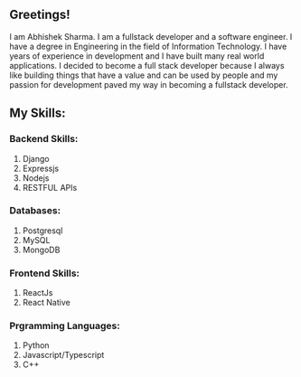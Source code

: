 ## Greetings!

I am Abhishek Sharma. I am a fullstack developer and a software engineer. I have a degree in Engineering in the field of Information Technology. I have years of experience in development and I have built many real world applications. I decided to become a full stack developer because I always like building things that have a value and can be used by people and my passion for development paved my way in becoming a fullstack developer.

## My Skills:

### Backend Skills:
1) Django
2) Expressjs
3) Nodejs
4) RESTFUL APIs

### Databases:
1) Postgresql
2) MySQL
3) MongoDB

### Frontend Skills:
1) ReactJs
2) React Native

### Prgramming Languages:
1) Python
2) Javascript/Typescript
3) C++
